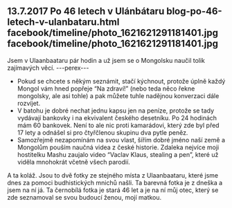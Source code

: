 13.7.2017
Po 46 letech v Ulánbátaru
blog-po-46-letech-v-ulanbataru.html
facebook/timeline/photo_1621621291181401.jpg
facebook/timeline/photo_1621621291181401.jpg
--------------

Jsem v Ulaanbaataru pár hodin a už jsem se o Mongolsku naučil tolik zajímavých věcí.
---perex---
- Pokud se chcete s někým seznámit, stačí kýchnout, protože úplně každý Mongol vám hned popřeje “Na zdraví!” (nebo teda něco řekne mongolsky, ale asi tohle) a pak můžete tuhle nadějnou konverzaci dále rozvíjet.
- V batohu je dobré nechat jednu kapsu jen na peníze, protože se tady vydávají bankovky i na ekvivalent českého desetníku. Po 24 hodinách mám 60 bankovek. Není to ale nic proti kamarádovi, který zde byl před 17 lety a odnášel si pro čtyřčlenou skupinu dva pytle peněz.
- Samozřejmě nezapomínám na svou vlast, šířím dobré jméno naší země a Mongolům pouším naučná videa z české historie. Zdaleka nejvíce moji hostitelku Mashu zaujalo video “Vaclav Klaus, stealing a pen”, které už viděla mnohokrát včetně všech parodií.

A ta koláž. Jsou to dvě fotky ze stejného místa z Ulaanbaataru, které jsme dnes za pomoci budhistických mnichů našli. Ta barevná fotka je z dneška a jsem na ní já. Ta černobílá fotka je stará 46 let a je na ní můj otec, který se zde seznamoval se svou budoucí ženou, mojí matkou.